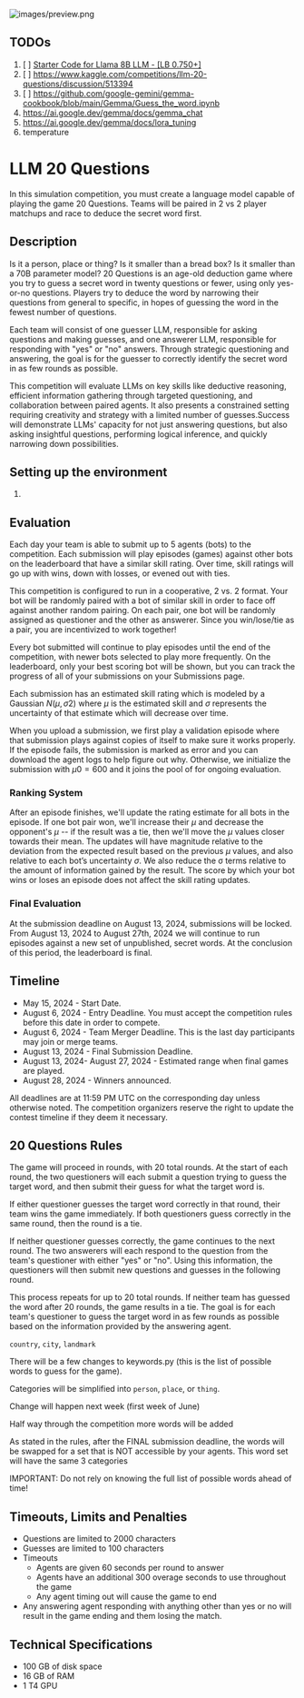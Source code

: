 ![images/preview.png](images/kit-robot-engaged-in-machine-learning-with-book-and-chart.gif)

## TODOs

1. [ ] [Starter Code for Llama 8B LLM - [LB 0.750+]](https://www.kaggle.com/code/cdeotte/starter-code-for-llama-8b-llm-lb-0-750)
2. [ ] https://www.kaggle.com/competitions/llm-20-questions/discussion/513394
3. [ ] https://github.com/google-gemini/gemma-cookbook/blob/main/Gemma/Guess_the_word.ipynb
4. https://ai.google.dev/gemma/docs/gemma_chat
5. https://ai.google.dev/gemma/docs/lora_tuning
6. temperature

# LLM 20 Questions

In this simulation competition, you must create a language model capable of playing the game 20 Questions. Teams will be paired in 2 vs 2 player matchups and race to deduce the secret word first.

## Description

Is it a person, place or thing? Is it smaller than a bread box? Is it smaller than a 70B parameter model? 20 Questions is an age-old deduction game where you try to guess a secret word in twenty questions or fewer, using only yes-or-no questions. Players try to deduce the word by narrowing their questions from general to specific, in hopes of guessing the word in the fewest number of questions.

Each team will consist of one guesser LLM, responsible for asking questions and making guesses, and one answerer LLM, responsible for responding with "yes" or "no" answers. Through strategic questioning and answering, the goal is for the guesser to correctly identify the secret word in as few rounds as possible.

This competition will evaluate LLMs on key skills like deductive reasoning, efficient information gathering through targeted questioning, and collaboration between paired agents. It also presents a constrained setting requiring creativity and strategy with a limited number of guesses.Success will demonstrate LLMs' capacity for not just answering questions, but also asking insightful questions, performing logical inference, and quickly narrowing down possibilities.

## Setting up the environment

1.

## Evaluation

Each day your team is able to submit up to 5 agents (bots) to the competition. Each submission will play episodes (games) against other bots on the leaderboard that have a similar skill rating. Over time, skill ratings will go up with wins, down with losses, or evened out with ties.

This competition is configured to run in a cooperative, 2 vs. 2 format. Your bot will be randomly paired with a bot of similar skill in order to face off against another random pairing. On each pair, one bot will be randomly assigned as questioner and the other as answerer. Since you win/lose/tie as a pair, you are incentivized to work together!

Every bot submitted will continue to play episodes until the end of the competition, with newer bots selected to play more frequently. On the leaderboard, only your best scoring bot will be shown, but you can track the progress of all of your submissions on your Submissions page.

Each submission has an estimated skill rating which is modeled by a Gaussian $N(μ,σ2)$ where $μ$ is the estimated skill and $σ$ represents the uncertainty of that estimate which will decrease over time.

When you upload a submission, we first play a validation episode where that submission plays against copies of itself to make sure it works properly. If the episode fails, the submission is marked as error and you can download the agent logs to help figure out why. Otherwise, we initialize the submission with $μ0 = 600$ and it joins the pool of for ongoing evaluation.

### Ranking System

After an episode finishes, we'll update the rating estimate for all bots in the episode. If one bot pair won, we'll increase their $μ$ and decrease the opponent's $μ$ -- if the result was a tie, then we'll move the $μ$ values closer towards their mean. The updates will have magnitude relative to the deviation from the expected result based on the previous $μ$ values, and also relative to each bot’s uncertainty $σ$. We also reduce the σ terms relative to the amount of information gained by the result. The score by which your bot wins or loses an episode does not affect the skill rating updates.

### Final Evaluation

At the submission deadline on August 13, 2024, submissions will be locked. From August 13, 2024 to August 27th, 2024 we will continue to run episodes against a new set of unpublished, secret words. At the conclusion of this period, the leaderboard is final.

## Timeline

- May 15, 2024 - Start Date.
- August 6, 2024 - Entry Deadline. You must accept the competition rules before this date in order to compete.
- August 6, 2024 - Team Merger Deadline. This is the last day participants may join or merge teams.
- August 13, 2024 - Final Submission Deadline.
- August 13, 2024- August 27, 2024 - Estimated range when final games are played.
- August 28, 2024 - Winners announced.

All deadlines are at 11:59 PM UTC on the corresponding day unless otherwise noted. The competition organizers reserve the right to update the contest timeline if they deem it necessary.

## 20 Questions Rules

The game will proceed in rounds, with 20 total rounds. At the start of each round, the two questioners will each submit a question trying to guess the target word, and then submit their guess for what the target word is.

If either questioner guesses the target word correctly in that round, their team wins the game immediately. If both questioners guess correctly in the same round, then the round is a tie.

If neither questioner guesses correctly, the game continues to the next round. The two answerers will each respond to the question from the team's questioner with either "yes" or "no". Using this information, the questioners will then submit new questions and guesses in the following round.

This process repeats for up to 20 total rounds. If neither team has guessed the word after 20 rounds, the game results in a tie. The goal is for each team's questioner to guess the target word in as few rounds as possible based on the information provided by the answering agent.

`country`, `city`, `landmark`

There will be a few changes to keywords.py (this is the list of possible words to guess for the game).

Categories will be simplified into `person`, `place`, or `thing`.

Change will happen next week (first week of June)

Half way through the competition more words will be added

As stated in the rules, after the FINAL submission deadline, the words will be swapped for a set that is NOT accessible by your agents. This word set will have the same 3 categories

IMPORTANT: Do not rely on knowing the full list of possible words ahead of time!

## Timeouts, Limits and Penalties

- Questions are limited to 2000 characters
- Guesses are limited to 100 characters
- Timeouts
  - Agents are given 60 seconds per round to answer
  - Agents have an additional 300 overage seconds to use throughout the game
  - Any agent timing out will cause the game to end
- Any answering agent responding with anything other than yes or no will result in the game ending and them losing the match.

## Technical Specifications

- 100 GB of disk space
- 16 GB of RAM
- 1 T4 GPU
